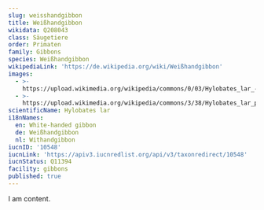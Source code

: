 ```yaml
---
slug: weisshandgibbon
title: Weißhandgibbon
wikidata: Q208043
class: Säugetiere
order: Primaten
family: Gibbons
species: Weißhandgibbon
wikipediaLink: 'https://de.wikipedia.org/wiki/Weißhandgibbon'
images:
  - >-
    https://upload.wikimedia.org/wikipedia/commons/0/03/Hylobates_lar_-_Kaeng_Krachan_WB.jpg
  - >-
    https://upload.wikimedia.org/wikipedia/commons/3/38/Hylobates_lar_pair_of_white_and_black_01.jpg
scientificName: Hylobates lar
i18nNames:
  en: White-handed gibbon
  de: Weißhandgibbon
  nl: Withandgibbon
iucnID: '10548'
iucnLink: 'https://apiv3.iucnredlist.org/api/v3/taxonredirect/10548'
iucnStatus: Q11394
facility: gibbons
published: true
---
```


I am content.
